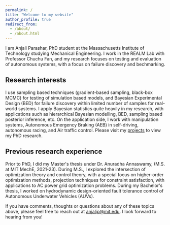 ```yaml
---
permalink: /
title: "Welcome to my website"
author_profile: true
redirect_from: 
  - /about/
  - /about.html
---
```


I am Anjali Parashar, PhD student at the Massachusetts Institute of Technology studying Mechanical Engineering. I work in the REALM Lab with Professor Chuchu Fan, and my research focuses on testing and evaluation of autonomous systems, with a focus on failure discovery and bechmarking. 

## Research interests
I use sampling based techniques (gradient-based sampling, black-box MCMC) for testing of simulation based models, and Bayesian Experimental Design (BED) for failure discovery within limited number of samples for real-world systems. I apply Bayesian statistics quite heavily in my research, with applications such as hierarchical Bayesian modelling, BED, sampling based posterior inference, etc. On the application side, I work with manipulation systems, Autonomous Emergency Braking (AEB) in self-driving, autonomous racing, and Air traffic control. Please visit my [projects](/portfolio) to view my PhD research.

## Previous research experience
Prior to PhD, I did my Master's thesis under Dr. Anuradha Annaswamy, (M.S. at MIT MechE, 2021-23). During M.S., I explored the intersection of optimization theory and control theory, with a special focus on higher-order optimization methods, projection techniques for constraint satisfaction, with applications to AC power grid optimization problems. During my Bachelor's thesis, I worked on hydrodynamic design-oriented fault tolerance control of Autonomous Underwater Vehicles (AUVs). 

If you have comments, thoughts or questions about any of these topics above, please feel free to reach out at [anjalip@mit.edu](anjalip@mit.edu). I look forward to hearing from you!